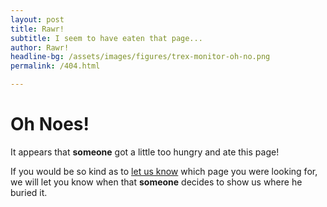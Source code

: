 ```yaml
---
layout: post
title: Rawr!
subtitle: I seem to have eaten that page...
author: Rawr!
headline-bg: /assets/images/figures/trex-monitor-oh-no.png
permalink: /404.html

---
```


# Oh Noes!

It appears that **someone** got a little too hungry and ate this page!

If you would be so kind as to [let us know](/contact.html) which page you were looking for, we will let you know when that **someone** decides to show us where he buried it.
